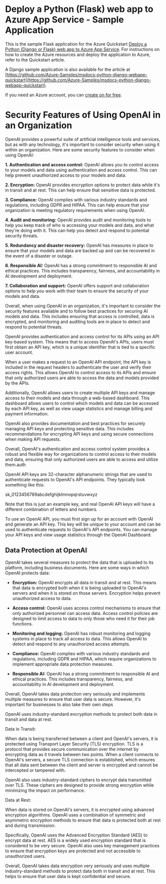 # Deploy a Python (Flask) web app to Azure App Service - Sample Application

This is the sample Flask application for the Azure Quickstart [Deploy a Python (Django or Flask) web app to Azure App Service](https://docs.microsoft.com/en-us/azure/app-service/quickstart-python).  For instructions on how to create the Azure resources and deploy the application to Azure, refer to the Quickstart article.

A Django sample application is also available for the article at [https://github.com/Azure-Samples/msdocs-python-django-webapp-quickstart](https://github.com/Azure-Samples/msdocs-python-django-webapp-quickstart).

If you need an Azure account, you can [create on for free](https://azure.microsoft.com/en-us/free/).

# Security Features of Using OpenAI in an Organization

OpenAI provides a powerful suite of artificial intelligence tools and services, but as with any technology, it's important to consider security when using it within an organization. Here are some security features to consider when using OpenAI:

**1. Authentication and access control:** OpenAI allows you to control access to your models and data using authentication and access control. This can help prevent unauthorized access to your models and data.

**2. Encryption:** OpenAI provides encryption options to protect data while it's in transit and at rest. This can help ensure that sensitive data is protected.

**3. Compliance:** OpenAI complies with various industry standards and regulations, including GDPR and HIPAA. This can help ensure that your organization is meeting regulatory requirements when using OpenAI.

**4. Audit and monitoring:** OpenAI provides audit and monitoring tools to help you keep track of who is accessing your models and data, and what they're doing with it. This can help you detect and respond to potential security threats.

**5. Redundancy and disaster recovery:** OpenAI has measures in place to ensure that your models and data are backed up and can be recovered in the event of a disaster or outage.

**6. Responsible AI:** OpenAI has a strong commitment to responsible AI and ethical practices. This includes transparency, fairness, and accountability in AI development and deployment.

**7. Collaboration and support:** OpenAI offers support and collaboration options to help you work with their team to ensure the security of your models and data.

Overall, when using OpenAI in an organization, it's important to consider the security features available and to follow best practices for securing AI models and data. This includes ensuring that access is controlled, data is encrypted, and monitoring and auditing tools are in place to detect and respond to potential threats.


OpenAI provides authentication and access control for its APIs using an API key-based system. This means that to access OpenAI's APIs, users must first obtain an API key, which is a unique identifier that is tied to a specific user account.

When a user makes a request to an OpenAI API endpoint, the API key is included in the request headers to authenticate the user and verify their access rights. This allows OpenAI to control access to its APIs and ensure that only authorized users are able to access the data and models provided by the APIs.

Additionally, OpenAI allows users to create multiple API keys and manage access to their models and data through a web-based dashboard. This dashboard allows users to control which models and data can be accessed by each API key, as well as view usage statistics and manage billing and payment information.

OpenAI also provides documentation and best practices for securely managing API keys and protecting sensitive data. This includes recommendations for encrypting API keys and using secure connections when making API requests.

Overall, OpenAI's authentication and access control system provides a robust and flexible way for organizations to control access to their models and data, ensuring that only authorized users are able to access and utilize them.auth

OpenAI API keys are 32-character alphanumeric strings that are used to authenticate requests to OpenAI's API endpoints. They typically look something like this:

sk_0123456789abcdefghijklmnopqrstuvwxyz

Note that this is just an example key, and real OpenAI API keys will have a different combination of letters and numbers.

To use an OpenAI API, you must first sign up for an account with OpenAI and generate an API key. This key will be unique to your account and can be used to authenticate requests to OpenAI's API endpoints. You can manage your API keys and view usage statistics through the OpenAI Dashboard.



## Data Protection at OpenAI

OpenAI takes several measures to protect the data that is uploaded to its platform, including business documents. Here are some ways in which OpenAI protects data:

- **Encryption:** OpenAI encrypts all data in transit and at rest. This means that data is encrypted both when it is being uploaded to OpenAI's servers and when it is stored on those servers. Encryption helps prevent unauthorized access to data.

- **Access control:** OpenAI uses access control mechanisms to ensure that only authorized personnel can access data. Access control policies are designed to limit access to data to only those who need it for their job functions.

- **Monitoring and logging:** OpenAI has robust monitoring and logging systems in place to track all access to data. This allows OpenAI to detect and respond to any unauthorized access attempts.

- **Compliance:** OpenAI complies with various industry standards and regulations, including GDPR and HIPAA, which require organizations to implement appropriate data protection measures.

- **Responsible AI:** OpenAI has a strong commitment to responsible AI and ethical practices. This includes transparency, fairness, and accountability in AI development and deployment.

Overall, OpenAI takes data protection very seriously and implements multiple measures to ensure that user data is secure. However, it's important for businesses to also take their own steps


OpenAI uses industry-standard encryption methods to protect both data in transit and data at rest.

Data in Transit:

When data is being transferred between a client and OpenAI's servers, it is protected using Transport Layer Security (TLS) encryption. TLS is a protocol that provides secure communication over the internet by encrypting data as it travels between two points. When a client connects to OpenAI's servers, a secure TLS connection is established, which ensures that all data sent between the client and server is encrypted and cannot be intercepted or tampered with.

OpenAI also uses industry-standard ciphers to encrypt data transmitted over TLS. These ciphers are designed to provide strong encryption while minimizing the impact on performance.

Data at Rest:

When data is stored on OpenAI's servers, it is encrypted using advanced encryption algorithms. OpenAI uses a combination of symmetric and asymmetric encryption methods to ensure that data is protected both at rest and during transmission.

Specifically, OpenAI uses the Advanced Encryption Standard (AES) to encrypt data at rest. AES is a widely used encryption standard that is considered to be very secure. OpenAI also uses key management practices to ensure that encryption keys are protected and not accessible to unauthorized users.

Overall, OpenAI takes data encryption very seriously and uses multiple industry-standard methods to protect data both in transit and at rest. This helps to ensure that user data is kept confidential and secure.